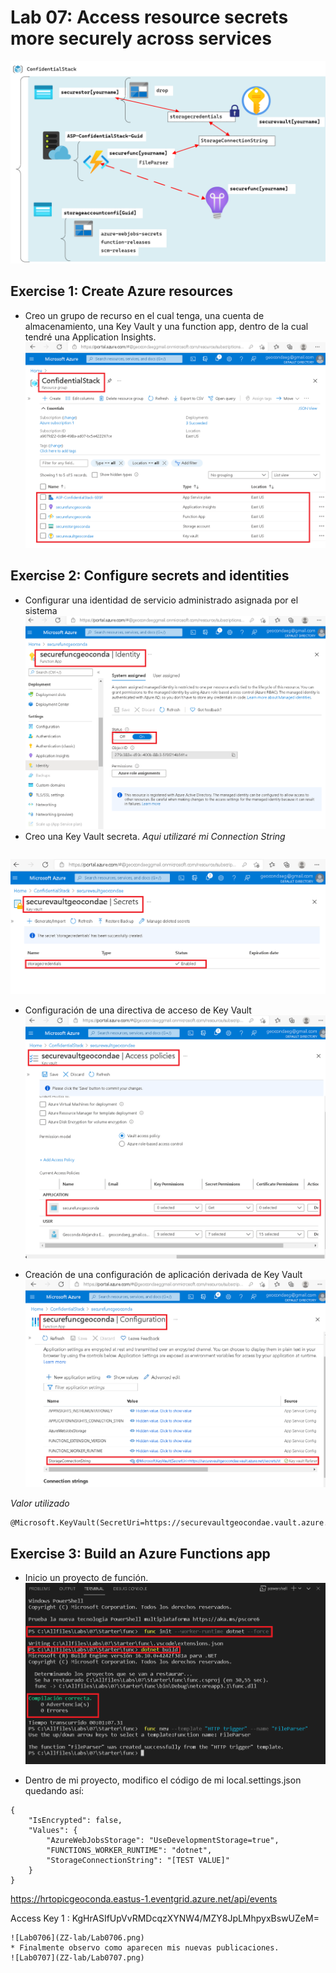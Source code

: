 # Lab 07: Access resource secrets more securely across services
![architecture_07](ZZ-lab/Architecture_07.png)

## Exercise 1: Create Azure resources
* Creo un grupo de recurso en el cual tenga, una cuenta de almacenamiento, una Key Vault y una function app, dentro de la cual tendré una Application Insights.
![Lab0700](ZZ-lab/Lab0700.png)

## Exercise 2: Configure secrets and identities

* Configurar una identidad de servicio administrado asignada por el sistema
![Lab0701](ZZ-lab/Lab0701.png)
* Creo una Key Vault secreta.
*Aqui utilizaré mi Connection String*
 ``` DefaultEndpointsProtocol=https;AccountName=securestorgeoconda;AccountKey=WuhcTUtwBwSAmSDNO2Rup4D3rZtxMtLB+yWur1L685KYFKLQ65R1ugvAuAbOOa40CxQ22jYSq+5jSB3zuCkwTQ==;EndpointSuffix=core.windows.net 
 ```
![Lab0702](ZZ-lab/Lab0702.png)

* Configuración de una directiva de acceso de Key Vault
![Lab0703](ZZ-lab/Lab0703.png)

* Creación de una configuración de aplicación derivada de Key Vault
![Lab0704](ZZ-lab/Lab0704.png)

*Valor utilizado*
 ``` 
@Microsoft.KeyVault(SecretUri=https://securevaultgeocondae.vault.azure.net/secrets/storagecredentials/27c8051c3f534134830b2cca7b6368b7)

 ``` 
## Exercise 3: Build an Azure Functions app
*  Inicio un proyecto de función.
![Lab0705](ZZ-lab/Lab0705.png)


 
* Dentro de mi proyecto, modifico el código de mi local.settings.json quedando así:
 ```
 {
     "IsEncrypted": false,
     "Values": {
         "AzureWebJobsStorage": "UseDevelopmentStorage=true",
         "FUNCTIONS_WORKER_RUNTIME": "dotnet",
         "StorageConnectionString": "[TEST VALUE]"
     }
 }

 ```

https://hrtopicgeoconda.eastus-1.eventgrid.azure.net/api/events

Access Key 1 :
KgHrASIfUpVvRMDcqzXYNW4/MZY8JpLMhpyxBswUZeM=
```
![Lab0706](ZZ-lab/Lab0706.png)
* Finalmente observo como aparecen mis nuevas publicaciones.
![Lab0707](ZZ-lab/Lab0707.png)
